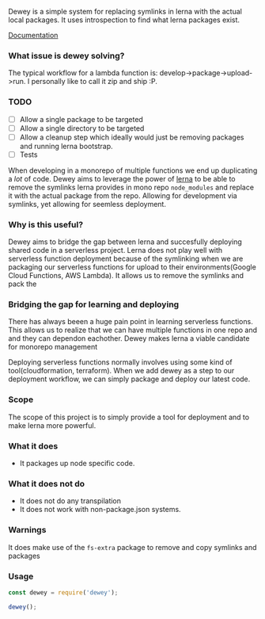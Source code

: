 Dewey is a simple system for replacing symlinks in lerna with the actual local packages.  It uses introspection to find what lerna packages exist.

[Documentation](https://samrocksc.github.io/dewey/index.html)

### What issue is dewey solving?
The typical workflow for a lambda function is: develop->package->upload->run.  I personally like to call it zip and ship :P.

### TODO
- [ ] Allow a single package to be targeted
- [ ] Allow a single directory to be targeted
- [ ] Allow a cleanup step which ideally would just be removing packages and running lerna bootstrap.
- [ ] Tests

When developing in a monorepo of multiple functions we end up duplicating a _lot_ of code.  Dewey aims to leverage the power of [lerna](https://github.com/lerna/lerna) to be able to remove the symlinks lerna provides in mono repo `node_modules` and replace it with the actual package from the repo.  Allowing for development via symlinks, yet allowing for seemless deployment.
### Why is this useful?
Dewey aims to bridge the gap between lerna and succesfully deploying shared code in a serverless project.  Lerna does not play well with serverless function deployment because of the symlinking when we are packaging our serverless functions for upload to their environments(Google Cloud Functions, AWS Lambda).  It allows us to remove the symlinks and pack the

### Bridging the gap for learning and deploying
There has always beeen a huge pain point in learning serverless functions.  This allows us to realize that we can have multiple functions in one repo and and they can dependon eachother. Dewey makes lerna a viable candidate for monorepo management

Deploying serverless functions normally involves using some kind of tool(cloudformation, terraform).  When we add dewey as a step to our deployment workflow, we can simply package and deploy our latest code.

### Scope
The scope of this project is to simply provide a tool for deployment and to make lerna more powerful.

### What it does
- It packages up node specific code.

### What it does not do
- It does not do any transpilation
- It does not work with non-package.json systems.

### Warnings
It does make use of the `fs-extra` package to remove and copy symlinks and packages

### Usage

```javascript
const dewey = require('dewey');

dewey();
```

